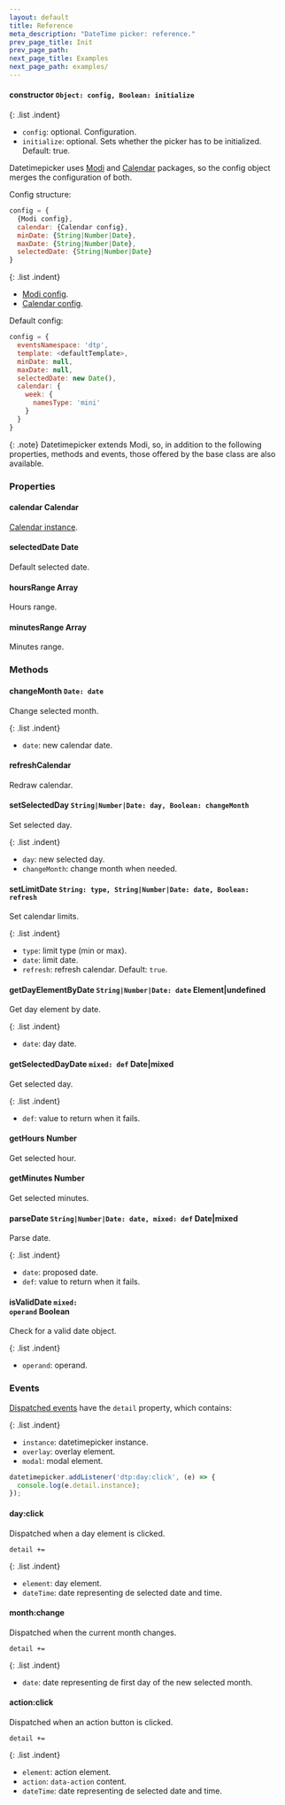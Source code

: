 ```yaml
---
layout: default
title: Reference
meta_description: "DateTime picker: reference."
prev_page_title: Init
prev_page_path:
next_page_title: Examples
next_page_path: examples/
---
```


#### constructor <code>Object: config, Boolean: initialize</code>

{: .list .indent}
- <code>config</code>: optional. Configuration.
- <code>initialize</code>: optional. Sets whether the picker has to be initialized. Default: true.

Datetimepicker uses [Modi](https://github.com/circunspecter/modi "Modi") and [Calendar](https://github.com/circunspecter/calendar "Calendar") packages, so the config object merges the configuration of both.

Config structure:

```js
config = {
  {Modi config},
  calendar: {Calendar config},
  minDate: {String|Number|Date},
  maxDate: {String|Number|Date},
  selectedDate: {String|Number|Date}
}
```

{: .list .indent}
- [Modi config](https://circunspecter.github.io/modi/configuration/ "Modi config").
- [Calendar config](https://circunspecter.github.io/calendar/calendar/ "Calendar config").

Default config:

```js
config = {
  eventsNamespace: 'dtp',
  template: <defaultTemplate>,
  minDate: null,
  maxDate: null,
  selectedDate: new Date(),
  calendar: {
    week: {
      namesType: 'mini'
    }
  }
}
```

{: .note}
Datetimepicker extends Modi, so, in addition to the following properties, methods and events, those offered by the base class are also available.

### Properties

#### calendar <span>Calendar</span>

[Calendar instance](https://circunspecter.github.io/calendar/calendar/ "Calendar config").

#### selectedDate <span>Date</span>

Default selected date.

#### hoursRange <span>Array</span>

Hours range.

#### minutesRange <span>Array</span>

Minutes range.

### Methods

#### changeMonth <code>Date: date</code>

Change selected month.

{: .list .indent}
- <code>date</code>: new calendar date.

#### refreshCalendar

Redraw calendar.

#### setSelectedDay <code>String|Number|Date: day, Boolean: changeMonth</code>

Set selected day.

{: .list .indent}
- <code>day</code>: new selected day.
- <code>changeMonth</code>: change month when needed.

#### setLimitDate <code>String: type, String|Number|Date: date, Boolean: refresh</code>

Set calendar limits.

{: .list .indent}
- <code>type</code>: limit type (min or max).
- <code>date</code>: limit date.
- <code>refresh</code>: refresh calendar. Default: <code>true</code>.

#### getDayElementByDate <code>String|Number|Date: date</code> <span>Element|undefined</span>

Get day element by date.

{: .list .indent}
- <code>date</code>: day date.

#### getSelectedDayDate <code>mixed: def</code> <span>Date|mixed</span>

Get selected day.

{: .list .indent}
- <code>def</code>: value to return when it fails.

#### getHours <span>Number</span>

Get selected hour.

#### getMinutes <span>Number</span>

Get selected minutes.

#### parseDate <code>String|Number|Date: date, mixed: def</code> <span>Date|mixed</span>

Parse date.

{: .list .indent}
- <code>date</code>: proposed date.
- <code>def</code>: value to return when it fails.

#### isValidDate <code>mixed: operand</code> <span>Boolean</span>

Check for a valid date object.

{: .list .indent}
- <code>operand</code>: operand.

### Events

[Dispatched events](https://developer.mozilla.org/en-US/docs/Web/API/CustomEvent "MDN CustomEvent") have the <code>detail</code> property, which contains:

{: .list .indent}
- <code>instance</code>: datetimepicker instance.
- <code>overlay</code>: overlay element.
- <code>modal</code>: modal element.

```js
datetimepicker.addListener('dtp:day:click', (e) => {
  console.log(e.detail.instance);
});
```

#### day:click

Dispatched when a day element is clicked.

<code>detail +=</code>

{: .list .indent}
- <code>element</code>: day element.
- <code>dateTime</code>: date representing de selected date and time.

#### month:change

Dispatched when the current month changes.

<code>detail +=</code>

{: .list .indent}
- <code>date</code>: date representing de first day of the new selected month.

#### action:click

Dispatched when an action button is clicked.

<code>detail +=</code>

{: .list .indent}
- <code>element</code>: action element.
- <code>action</code>: <code>data-action</code> content.
- <code>dateTime</code>: date representing de selected date and time.
